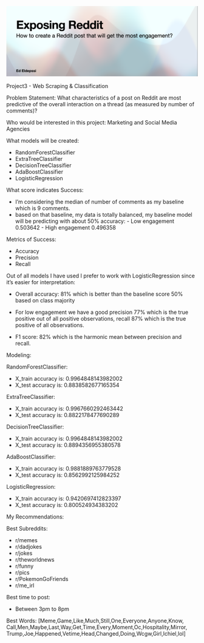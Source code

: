 


![Alt text](./Charts/headder.png?raw=true)


Project3 - Web Scraping & Classification


Problem Statement:
What characteristics of a post on Reddit are most predictive of the overall interaction on a
thread (as measured by number of comments)?


Who would be interested in this project:
Marketing and Social Media Agencies

What models will be created:
  - RandomForestClassifier
  - ExtraTreeClassifier
  - DecisionTreeClassifier
  - AdaBoostClassifier
  - LogisticRegression


What score indicates Success:
- I’m considering the median of number of comments as my baseline which is 9 comments.
- based on that baseline, my data is totally balanced, my baseline model will be predicting with about 50% accuracy:
		- Low engagement    0.503642
		- High engagement   0.496358


Metrics of Success:
  - Accuracy
  - Precision
  - Recall

Out of all models I have used I prefer to work with LogisticRegression since it’s easier for interpretation:

  - Overall accuracy: 81%  which is better than the baseline score 50% based on class majority

  - For low engagement we have a good precision 77% which is the true positive out of all positive observations, recall 87% which is the true positive of all observations.

  - F1 score:  82% which is the harmonic mean between precision and recall.


Modeling:

RandomForestClassifier:
  - X_train accuracy is: 0.9964848143982002
  - X_test accuracy is: 0.8838582677165354


ExtraTreeClassifier:
  - X_train accuracy is: 0.9967660292463442
  - X_test accuracy is: 0.8822178477690289


DecisionTreeClassifier:
  - X_train accuracy is: 0.9964848143982002
  - X_test accuracy is: 0.8894356955380578

AdaBoostClassifier:
  - X_train accuracy is: 0.9881889763779528
  - X_test accuracy is: 0.8562992125984252

LogisticRegression:
  - X_train accuracy is: 0.9420697412823397
  - X_test accuracy is: 0.800524934383202


My Recommendations:

Best Subreddits:
- r/memes
- r/dadjokes
- r/jokes
- r/theworldnews
- r/funny
- r/pics
- r/PokemonGoFriends
- r/me_irl


Best time to post:
- Between 3pm to 8pm

Best Words:
[Meme,Game,Like,Much,Still,One,Everyone,Anyone,Know,
Call,Men,Maybe,Last,Way,Get,Time,Every,Moment,Oc,Hospitality,Mirror,
Trump,Joe,Happened,Vetime,Head,Changed,Doing,Wcgw,Girl,Ichiel,lol]
